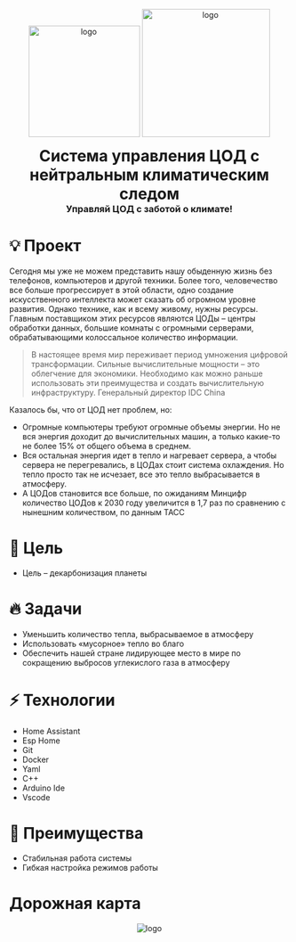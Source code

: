 <p align="center">
  <img width="200" src="https://github.com/Leonid27-07/Data_center_management_system_with_a_neutral_climate_footprint/blob/4381fb28c851c05335cbc266d7be1b59d0559c45/logo/logo_rosatom.png" alt="logo">
  <img height="230" src="https://github.com/Leonid27-07/Data_center_management_system_with_a_neutral_climate_footprint/blob/f0de945147554240cad0580164d15c0c71b1de07/logo/logo_sirius.png" alt="logo">
  <h1 align="center" style="margin: 0 auto 0 auto;">Система управления ЦОД с нейтральным климатическим следом</h1>
  <h3 align="center" style="margin: 0 auto 0 auto;">Управляй ЦОД с заботой о климате!</h3>
</p>

# 💡 Проект

Сегодня мы уже не можем представить нашу обыденную жизнь без телефонов, компьютеров и другой техники. Более того, человечество все больше прогрессирует в этой области, одно создание искусственного интеллекта может сказать об огромном уровне развития. Однако технике, как и всему живому, нужны ресурсы. Главным поставщиком этих ресурсов являются ЦОДы – центры обработки данных, большие комнаты с огромными серверами, обрабатывающими колоссальное количество информации. 

> В настоящее время мир переживает период умножения цифровой трансформации. Сильные вычислительные мощности – это облегчение для экономики. Необходимо как можно раньше использовать эти преимущества и создать вычислительную инфраструктуру. Генеральный директор IDC China

Казалось бы, что от ЦОД нет проблем, но:
- Огромные компьютеры требуют огромные объемы энергии. Но не вся энергия доходит до вычислительных машин, а только  какие-то не более 15% от общего объема в среднем.
- Вся остальная энергия идет в тепло и нагревает сервера, а чтобы сервера не перегревались, в ЦОДах стоит система охлаждения. Но тепло просто так не исчезает, все это тепло выбрасывается в атмосферу.
- А ЦОДов становится все больше, по ожиданиям Минцифр количество ЦОДов к 2030 году увеличится в 1,7 раз по сравнению с нынешним количеством, по данным ТАСС

# 🎯 Цель
- Цель – декарбонизация планеты

# 🔥 Задачи
- Уменьшить количество тепла, выбрасываемое в атмосферу
- Использовать «мусорное» тепло во благо
- Обеспечить нашей стране лидирующее место в мире по сокращению выбросов углекислого газа в атмосферу
# ⚡️ Технологии
-	Home Assistant 
-	Esp Home
-	Git
-	Docker
-	Yaml
-	С++
-	Arduino Ide
-	Vscode


# 🎉 Преимущества

- Стабильная работа системы
- Гибкая настройка режимов работы

# Дорожная карта
<p align="center">
  <img src="http://gitea:3000/leonid.perkin/rosatom/raw/branch/main/%D0%94%D0%BE%D1%80%D0%BE%D0%B6%D0%BD%D0%B0%D1%8F%20%D0%BA%D0%B0%D1%80%D1%82%D0%B0.png" alt="logo">
</p>
